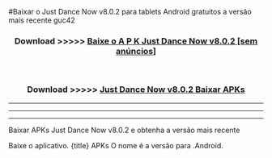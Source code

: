 #Baixar o Just Dance Now v8.0.2  para tablets Android gratuitos a versão mais recente guc42


<div align="center">
<h3>Download >>>>> <a href="https://pt-web.web.app/?pt= Just Dance Now v8.0.2">Baixe o A P K Just Dance Now v8.0.2 [sem anúncios]</a></h3><br>

<h3>Download >>>>> <a href="https://pt-web.web.app/?pt= Just Dance Now v8.0.2">Just Dance Now v8.0.2 Baixar APKs</a></h3>
</div>

----------------------------------------------------------

----------------------------------------------------------

----------------------------------------------------------

Baixar APKs Just Dance Now v8.0.2 e obtenha a versão mais recente

Baixe o aplicativo. {title} APKs O nome é a versão para .Android.


